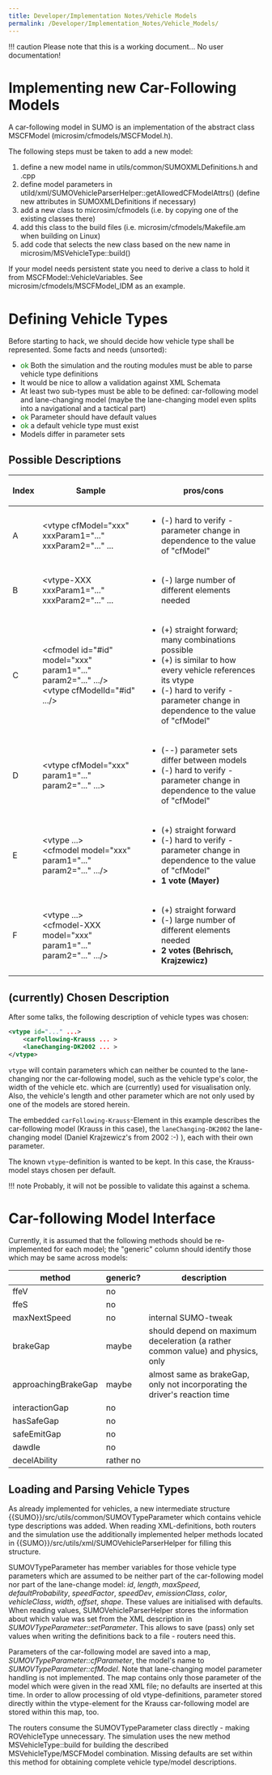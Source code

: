 ```yaml
---
title: Developer/Implementation Notes/Vehicle Models
permalink: /Developer/Implementation_Notes/Vehicle_Models/
---
```


!!! caution
    Please note that this is a working document... No user documentation!

# Implementing new Car-Following Models

A car-following model in SUMO is an implementation of the abstract class
MSCFModel (microsim/cfmodels/MSCFModel.h).

The following steps must be taken to add a new model:

1.  define a new model name in utils/common/SUMOXMLDefinitions.h and
    .cpp
2.  define model parameters in
    utild/xml/SUMOVehicleParserHelper::getAllowedCFModelAttrs() (define
    new attributes in SUMOXMLDefinitions if necessary)
3.  add a new class to microsim/cfmodels (i.e. by copying one of the
    existing classes there)
4.  add this class to the build files (i.e.
    microsim/cfmodels/Makefile.am when building on Linux)
5.  add code that selects the new class based on the new name in
    microsim/MSVehicleType::build()

If your model needs persistent state you need to derive a class to hold
it from MSCFModel::VehicleVariables. See
microsim/cfmodels/MSCFModel_IDM as an example.

# Defining Vehicle Types

Before starting to hack, we should decide how vehicle type shall be
represented. Some facts and needs (unsorted):

- <font color="green">ok</font> Both the simulation and the routing
  modules must be able to parse vehicle type definitions
- It would be nice to allow a validation against XML Schemata
- At least two sub-types must be able to be defined: car-following
  model and lane-changing model (maybe the lane-changing model even
  splits into a navigational and a tactical part)
- <font color="green">ok</font> Parameter should have default values
- <font color="green">ok</font> a default vehicle type must exist
- Models differ in parameter sets

## Possible Descriptions

<table>
<thead>
<tr class="header">
<th><p>Index</p></th>
<th><p>Sample</p></th>
<th><p>pros/cons</p></th>
</tr>
</thead>
<tbody>
<tr class="odd">
<td><p>A</p></td>
<td><p>&lt;vtype cfModel="xxx" xxxParam1="..." xxxParam2="..." ...</p></td>
<td><ul>
<li>(-) hard to verify - parameter change in dependence to the value of "cfModel"</li>
</ul></td>
</tr>
<tr class="even">
<td><p>B</p></td>
<td><p>&lt;vtype-XXX xxxParam1="..." xxxParam2="..." ...</p></td>
<td><ul>
<li>(-) large number of different elements needed</li>
</ul></td>
</tr>
<tr class="odd">
<td><p>C</p></td>
<td><p>&lt;cfmodel id="#id" model="xxx" param1="..." param2="..." .../&gt;<br>
    &lt;vtype cfModelId="#id" .../&gt;</p></td>
<td><ul>
<li>(+) straight forward; many combinations possible</li>
<li>(+) is similar to how every vehicle references its vtype</li>
<li>(-) hard to verify - parameter change in dependence to the value of "cfModel"</li>
</ul></td>
</tr>
<tr class="even">
<td><p>D</p></td>
<td><p>&lt;vtype cfModel="xxx" param1="..." param2="..." ...&gt;</p></td>
<td><ul>
<li>(--) parameter sets differ between models</li>
<li>(-) hard to verify - parameter change in dependence to the value of "cfModel"</li>
</ul></td>
</tr>
<tr class="odd">
<td><p>E</p></td>
<td><p>&lt;vtype ...&gt;<br>&lt;cfmodel model="xxx" param1="..." param2="..." .../&gt;</vtype></p></td>
<td><ul>
<li>(+) straight forward</li>
<li>(-) hard to verify - parameter change in dependence to the value of "cfModel"</li>
<li><strong>1 vote (Mayer)</strong></li>
</ul></td>
</tr>
<tr class="even">
<td><p>F</p></td>
<td><p>&lt;vtype ...&gt;<br>&lt;cfmodel-XXX model="xxx" param1="..." param2="..." .../&gt;</vtype></p></td>
<td><ul>
<li>(+) straight forward</li>
<li>(-) large number of different elements needed</li>
<li><strong>2 votes (Behrisch, Krajzewicz)</strong></li>
</ul></td>
</tr>
</tbody>
</table>

## (currently) Chosen Description

After some talks, the following description of vehicle types was chosen:
```xml
<vtype id="..." ...>
    <carFollowing-Krauss ... >
    <laneChanging-DK2002 ... >
</vtype>
```
`vtype` will contain parameters which can
neither be counted to the lane-changing nor the car-following model,
such as the vehicle type's color, the width of the vehicle etc. which
are (currently) used for visualisation only. Also, the vehicle's length
and other parameter which are not only used by one of the models are
stored herein.

The embedded `carFollowing-Krauss`-Element in
this example describes the car-following model (Krauss in this case),
the `laneChanging-DK2002` the lane-changing
model (Daniel Krajzewicz's from 2002 :-) ), each with their own
parameter.

The known `vtype`-definition is wanted to be
kept. In this case, the Krauss-model stays chosen per default.

!!! note
    Probably, it will not be possible to validate this against a schema.

# Car-following Model Interface

Currently, it is assumed that the following methods should be
re-implemented for each model; the "generic" column should identify
those which may be same across models:

| method              | generic?  | description                                                                     |
| ------------------- | --------- | ------------------------------------------------------------------------------- |
| ffeV                | no        |                                                                                 |
| ffeS                | no        |                                                                                 |
| maxNextSpeed        | no        | internal SUMO-tweak                                                             |
| brakeGap            | maybe     | should depend on maximum deceleration (a rather common value) and physics, only |
| approachingBrakeGap | maybe     | almost same as brakeGap, only not incorporating the driver's reaction time      |
| interactionGap      | no        |                                                                                 |
| hasSafeGap          | no        |                                                                                 |
| safeEmitGap         | no        |                                                                                 |
| dawdle              | no        |                                                                                 |
| decelAbility        | rather no |                                                                                 |

## Loading and Parsing Vehicle Types

As already implemented for vehicles, a new intermediate structure
{{SUMO}}/src/utils/common/SUMOVTypeParameter which contains vehicle type
descriptions was added. When reading XML-definitions, both routers and
the simulation use the additionally implemented helper methods located
in {{SUMO}}/src/utils/xml/SUMOVehicleParserHelper for filling this structure.

SUMOVTypeParameter has member variables for those vehicle type
parameters which are assumed to be neither part of the car-following
model nor part of the lane-change model: *id*, *length*, *maxSpeed*,
*defaultProbability*, *speedFactor*, *speedDev*, *emissionClass*,
*color*, *vehicleClass*, *width*, *offset*, *shape*. These values are
initialised with defaults. When reading values, SUMOVehicleParserHelper
stores the information about which value was set from the XML
description in *SUMOVTypeParameter::setParameter*. This allows to save
(pass) only set values when writing the definitions back to a file -
routers need this.

Parameters of the car-following model are saved into a map,
*SUMOVTypeParameter::cfParameter*, the model's name to
*SUMOVTypeParameter::cfModel*. Note that lane-changing model parameter
handling is not implemented. The map contains only those parameter of
the model which were given in the read XML file; no defaults are
inserted at this time. In order to allow processing of old
vtype-definitions, parameter stored directly within the vtype-element
for the Krauss car-following model are stored within this map, too.

The routers consume the SUMOVTypeParameter class directly - making
ROVehicleType unnecessary. The simulation uses the new method
MSVehicleType::build for building the described MSVehicleType/MSCFModel
combination. Missing defaults are set within this method for obtaining
complete vehicle type/model descriptions.
